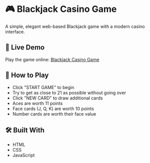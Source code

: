 # 🎮 Blackjack Casino Game

A simple, elegant web-based Blackjack game with a modern casino interface.

## 🎯 Live Demo

Play the game online: [Blackjack Casino Game](https://blackjack256.netlify.app)

## 🎲 How to Play

- Click "START GAME" to begin
- Try to get as close to 21 as possible without going over
- Click "NEW CARD" to draw additional cards
- Aces are worth 11 points
- Face cards (J, Q, K) are worth 10 points
- Number cards are worth their face value

## 🛠️ Built With

- HTML
- CSS
- JavaScript
